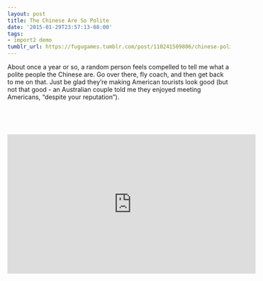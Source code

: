 ```yaml
---
layout: post
title: The Chinese Are So Polite
date: '2015-01-29T23:57:13-08:00'
tags:
- import2 demo
tumblr_url: https://fugugames.tumblr.com/post/110241509806/chinese-polite
---
```

About once a year or so, a random person feels compelled to tell me what a polite people the Chinese are. Go over there, fly coach, and then get back to me on that. Just be glad they’re making American tourists look good (but not that good - an Australian couple told me they enjoyed meeting Americans, “despite your reputation”).  
  
&nbsp;  
  
&nbsp;  
  
<iframe width="560" height="315" src="https://www.youtube.com/embed/-mwGCQtbKts" frameborder="0" allowfullscreen></iframe>

